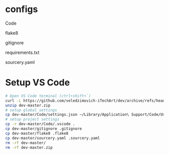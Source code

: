 # configs

Code

flake8

gitignore

requirements.txt

sourcery.yaml

# Setup VS Code

```bash
# Open VS Code terminal (ctrl+shift+`)
curl -L https://github.com/veledzimovich-iTechArt/dev/archive/refs/heads/master.zip --output dev-master.zip
unzip dev-master.zip
# setup global settings
cp dev-master/Code/settings.json ~/Library/Application\ Support/Code/User/
# setup project settings
cp -r dev-master/Code/.vscode .
cp dev-master/gitignore .gitignore
cp dev-master/flake8 .flake8
cp dev-master/sourcery.yaml .sourcery.yaml
rm -rf dev-master/
rm -rf dev-master.zip
```
